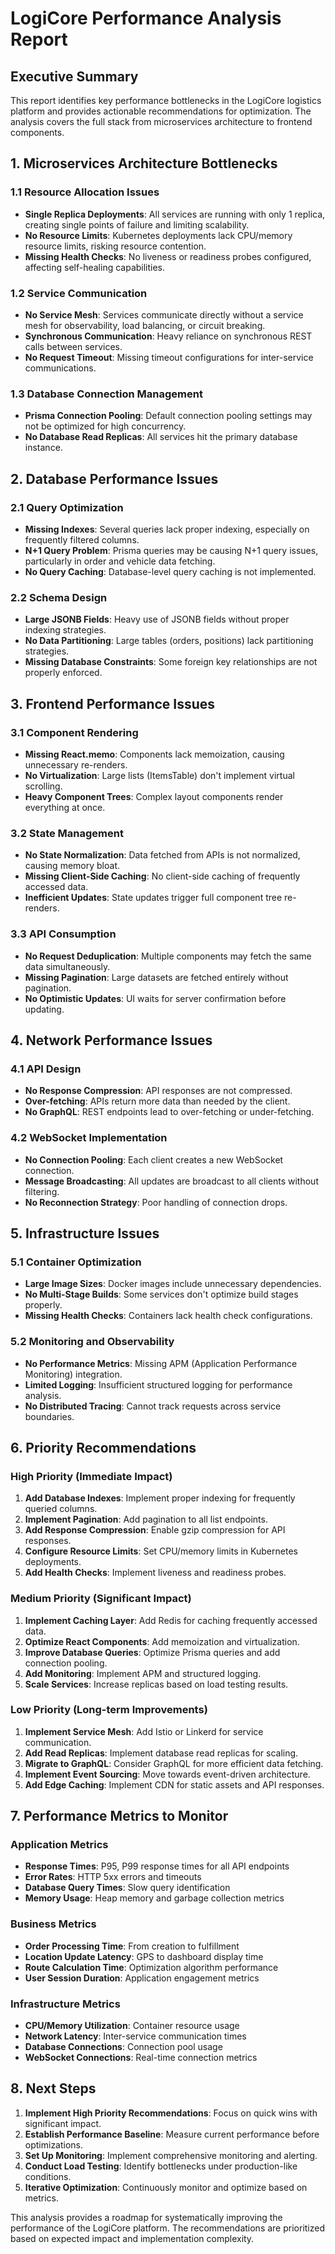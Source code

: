 # LogiCore Performance Analysis Report

## Executive Summary

This report identifies key performance bottlenecks in the LogiCore logistics platform and provides actionable recommendations for optimization. The analysis covers the full stack from microservices architecture to frontend components.

## 1. Microservices Architecture Bottlenecks

### 1.1 Resource Allocation Issues
- **Single Replica Deployments**: All services are running with only 1 replica, creating single points of failure and limiting scalability.
- **No Resource Limits**: Kubernetes deployments lack CPU/memory resource limits, risking resource contention.
- **Missing Health Checks**: No liveness or readiness probes configured, affecting self-healing capabilities.

### 1.2 Service Communication
- **No Service Mesh**: Services communicate directly without a service mesh for observability, load balancing, or circuit breaking.
- **Synchronous Communication**: Heavy reliance on synchronous REST calls between services.
- **No Request Timeout**: Missing timeout configurations for inter-service communications.

### 1.3 Database Connection Management
- **Prisma Connection Pooling**: Default connection pooling settings may not be optimized for high concurrency.
- **No Database Read Replicas**: All services hit the primary database instance.

## 2. Database Performance Issues

### 2.1 Query Optimization
- **Missing Indexes**: Several queries lack proper indexing, especially on frequently filtered columns.
- **N+1 Query Problem**: Prisma queries may be causing N+1 query issues, particularly in order and vehicle data fetching.
- **No Query Caching**: Database-level query caching is not implemented.

### 2.2 Schema Design
- **Large JSONB Fields**: Heavy use of JSONB fields without proper indexing strategies.
- **No Data Partitioning**: Large tables (orders, positions) lack partitioning strategies.
- **Missing Database Constraints**: Some foreign key relationships are not properly enforced.

## 3. Frontend Performance Issues

### 3.1 Component Rendering
- **Missing React.memo**: Components lack memoization, causing unnecessary re-renders.
- **No Virtualization**: Large lists (ItemsTable) don't implement virtual scrolling.
- **Heavy Component Trees**: Complex layout components render everything at once.

### 3.2 State Management
- **No State Normalization**: Data fetched from APIs is not normalized, causing memory bloat.
- **Missing Client-Side Caching**: No client-side caching of frequently accessed data.
- **Inefficient Updates**: State updates trigger full component tree re-renders.

### 3.3 API Consumption
- **No Request Deduplication**: Multiple components may fetch the same data simultaneously.
- **Missing Pagination**: Large datasets are fetched entirely without pagination.
- **No Optimistic Updates**: UI waits for server confirmation before updating.

## 4. Network Performance Issues

### 4.1 API Design
- **No Response Compression**: API responses are not compressed.
- **Over-fetching**: APIs return more data than needed by the client.
- **No GraphQL**: REST endpoints lead to over-fetching or under-fetching.

### 4.2 WebSocket Implementation
- **No Connection Pooling**: Each client creates a new WebSocket connection.
- **Message Broadcasting**: All updates are broadcast to all clients without filtering.
- **No Reconnection Strategy**: Poor handling of connection drops.

## 5. Infrastructure Issues

### 5.1 Container Optimization
- **Large Image Sizes**: Docker images include unnecessary dependencies.
- **No Multi-Stage Builds**: Some services don't optimize build stages properly.
- **Missing Health Checks**: Containers lack health check configurations.

### 5.2 Monitoring and Observability
- **No Performance Metrics**: Missing APM (Application Performance Monitoring) integration.
- **Limited Logging**: Insufficient structured logging for performance analysis.
- **No Distributed Tracing**: Cannot track requests across service boundaries.

## 6. Priority Recommendations

### High Priority (Immediate Impact)
1. **Add Database Indexes**: Implement proper indexing for frequently queried columns.
2. **Implement Pagination**: Add pagination to all list endpoints.
3. **Add Response Compression**: Enable gzip compression for API responses.
4. **Configure Resource Limits**: Set CPU/memory limits in Kubernetes deployments.
5. **Add Health Checks**: Implement liveness and readiness probes.

### Medium Priority (Significant Impact)
1. **Implement Caching Layer**: Add Redis for caching frequently accessed data.
2. **Optimize React Components**: Add memoization and virtualization.
3. **Improve Database Queries**: Optimize Prisma queries and add connection pooling.
4. **Add Monitoring**: Implement APM and structured logging.
5. **Scale Services**: Increase replicas based on load testing results.

### Low Priority (Long-term Improvements)
1. **Implement Service Mesh**: Add Istio or Linkerd for service communication.
2. **Add Read Replicas**: Implement database read replicas for scaling.
3. **Migrate to GraphQL**: Consider GraphQL for more efficient data fetching.
4. **Implement Event Sourcing**: Move towards event-driven architecture.
5. **Add Edge Caching**: Implement CDN for static assets and API responses.

## 7. Performance Metrics to Monitor

### Application Metrics
- **Response Times**: P95, P99 response times for all API endpoints
- **Error Rates**: HTTP 5xx errors and timeouts
- **Database Query Times**: Slow query identification
- **Memory Usage**: Heap memory and garbage collection metrics

### Business Metrics
- **Order Processing Time**: From creation to fulfillment
- **Location Update Latency**: GPS to dashboard display time
- **Route Calculation Time**: Optimization algorithm performance
- **User Session Duration**: Application engagement metrics

### Infrastructure Metrics
- **CPU/Memory Utilization**: Container resource usage
- **Network Latency**: Inter-service communication times
- **Database Connections**: Connection pool usage
- **WebSocket Connections**: Real-time connection metrics

## 8. Next Steps

1. **Implement High Priority Recommendations**: Focus on quick wins with significant impact.
2. **Establish Performance Baseline**: Measure current performance before optimizations.
3. **Set Up Monitoring**: Implement comprehensive monitoring and alerting.
4. **Conduct Load Testing**: Identify bottlenecks under production-like conditions.
5. **Iterative Optimization**: Continuously monitor and optimize based on metrics.

This analysis provides a roadmap for systematically improving the performance of the LogiCore platform. The recommendations are prioritized based on expected impact and implementation complexity.